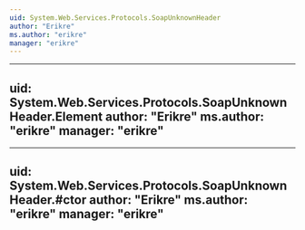 ```yaml
---
uid: System.Web.Services.Protocols.SoapUnknownHeader
author: "Erikre"
ms.author: "erikre"
manager: "erikre"
---
```


---
uid: System.Web.Services.Protocols.SoapUnknownHeader.Element
author: "Erikre"
ms.author: "erikre"
manager: "erikre"
---

---
uid: System.Web.Services.Protocols.SoapUnknownHeader.#ctor
author: "Erikre"
ms.author: "erikre"
manager: "erikre"
---
